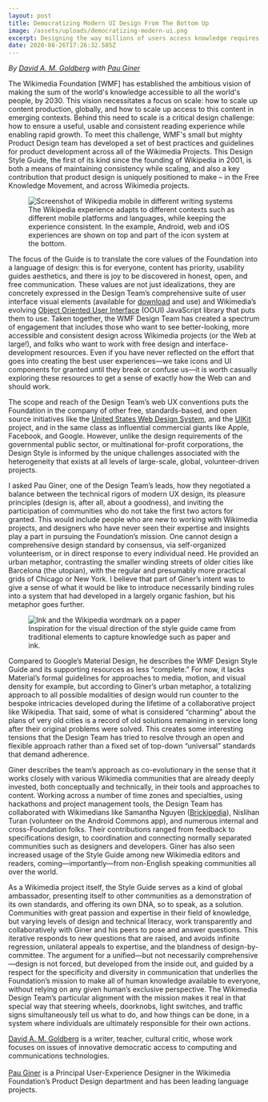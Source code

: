 ```yaml
---
layout: post
title: Democratizing Modern UI Design From The Bottom Up
image: /assets/uploads/democratizing-modern-ui.png
excerpt: Designing the way millions of users access knowledge requires lots of considerations. The Wikimedia Style guide is an effort to compile good practices to facilitate this task for designers and developers
date: 2020-08-26T17:26:32.585Z
---
```


_By [David A. M. Goldberg](https://www.linkedin.com/in/david-a-m-goldberg-900961b2/) with [Pau Giner](https://pauginer.com/)_

The Wikimedia Foundation [WMF] has established the ambitious vision of making the sum of the world's knowledge accessible to all the world's people, by 2030. This vision necessitates a focus on scale: how to scale up content production, globally, and how to scale up access to this content in emerging contexts. Behind this need to scale is a critical design challenge: how to ensure a useful, usable and consistent reading experience while enabling rapid growth. To meet this challenge, WMF's small but mighty Product Design team has developed a set of best practices and guidelines for product development across all of the Wikimedia Projects. This Design Style Guide, the first of its kind since the founding of Wikipedia in 2001, is both a means of maintaining consistency while scaling, and also a key contribution that product design is uniquely positioned to make –  in the Free Knowledge Movement, and across Wikimedia projects.

<figure>
  <img src="{{site.url}}/assets/uploads/consistency.png" alt="Screenshot of Wikipedia mobile in different writing systems">
  <figcaption>The Wikipedia experience adapts to different contexts such as different mobile platforms and languages, while keeping the experience consistent. In the example, Android, web and iOS experiences are shown on top and part of the icon system at the bottom.</figcaption>
</figure>

The focus of  the Guide is to translate the core values of the Foundation into a language of design: this is for everyone, content has priority, usability guides aesthetics, and there is joy to be discovered in honest, open, and free communication. These values are not just idealizations, they are concretely expressed in the Design Team’s comprehensive suite of user interface visual elements (available for [download](https://design.wikimedia.org/style-guide/resources.html) and use) and Wikimedia’s evolving  [Object Oriented User Interface](https://doc.wikimedia.org/oojs-ui/master/demos/?page=widgets&theme=wikimediaui&direction=ltr&platform=desktop) (OOUI) JavaScript library that puts them to use. Taken together, the WMF Design Team has created a spectrum of engagement that includes those who want to see better-looking, more accessible and consistent design across Wikimedia projects (or the Web at large!), and folks who want to work with free design and interface-development resources. Even if you have never reflected on the effort that goes into creating the best user experiences—we take icons and UI components for granted until they break or confuse us—it is worth casually exploring these resources to get a sense of exactly how the Web can and should work.

The scope and reach of the Design Team’s web UX conventions puts the Foundation in the company of other free, standards-based, and open source initiatives like the [United States Web Design System](https://designsystem.digital.gov/design-principles/), and the [UIKit](https://getuikit.com/docs/introduction) project, and in the same class as influential commercial giants like Apple, Facebook, and Google. However, unlike the design requirements of the governmental public sector, or multinational for-profit corporations, the Design Style is informed by the unique challenges associated with the heterogeneity that exists at all levels of large-scale, global, volunteer-driven projects.

I asked Pau Giner, one of the Design Team’s leads, how they negotiated a balance between the technical rigors of modern UX design, its pleasure principles (design is, after all, about a goodness), and inviting the participation of communities who do not take the first two actors for granted. This would include people who are new to working with Wikimedia projects, and designers who have never seen their expertise and insights play a part in pursuing the Foundation’s mission. One cannot design a comprehensive design standard by consensus, via self-organized volunteerism, or in direct response to every individual need. He provided an urban metaphor, contrasting the smaller winding streets of older cities like Barcelona (the utopian), with the regular and presumably more practical grids of Chicago or New York. I believe that part of Giner’s intent was to give a sense of what it would be like to introduce necessarily binding rules into a system that had developed in a largely organic fashion, but his metaphor goes further.

<figure>
  <img src="{{site.url}}/assets/uploads/paper-ink.png" alt="Ink and the Wikipedia wordmark on a paper">
  <figcaption>Inspiration for the visual direction of the style guide came from traditional elements to capture knowledge such as paper and ink.</figcaption>
</figure>

Compared to Google’s Material Design, he describes the WMF Design Style Guide and its supporting resources as less “complete.” For now, it lacks Material’s formal guidelines for approaches to media, motion, and visual density for example, but according to Giner’s urban metaphor, a totalizing approach to all possible modalities of design would run counter to the bespoke intricacies developed during the lifetime of a collaborative project like Wikipedia. That said, some of what is considered “charming” about the plans of very old cities is a record of old solutions remaining  in service long after their original problems were solved. This creates some interesting tensions that the Design Team has tried to resolve through an open and flexible approach rather than a fixed set of top-down “universal” standards that demand adherence.

Giner describes the team’s approach as co-evolutionary in the sense that it works closely with various Wikimedia communities that are already deeply invested, both conceptually and technically, in their tools and approaches to content. Working across a number of time zones and specialties, using hackathons and project management tools, the Design Team has collaborated with Wikimedians like Samantha Nguyen ([Brickipedia](https://brickipedia.fandom.com/wiki/LEGO_Wiki)), Nislihan Turan (volunteer on the Android Commons app), and numerous internal and cross-Foundation folks. Their contributions ranged from feedback to specifications design, to coordination and connecting normally separated communities such as designers and developers. Giner has also seen increased usage of the Style Guide among new Wikimedia editors and readers, coming—importantly—from non-English speaking communities all over the world.

As a Wikimedia project itself, the Style Guide serves as a kind of global ambassador, presenting itself to other communities as a demonstration of its own standards, and offering its own DNA, so to speak, as a solution. Communities with great passion and expertise in their field of knowledge, but varying levels of design and technical literacy, work transparently and collaboratively with Giner and his peers to pose and answer questions. This iterative responds to new questions that are raised, and avoids infinite regression, unilateral appeals to expertise, and the blandness of design-by-committee. The argument for a unified—but not necessarily comprehensive—design is not forced, but developed from the inside out, and guided by a respect for the specificity and diversity in communication that underlies the Foundation’s mission to make all of human knowledge available to everyone, without relying on any given human’s exclusive perspective. The Wikimedia Design Team’s particular alignment with the mission makes it real in that special way that steering wheels, doorknobs, light switches, and traffic signs simultaneously tell us what to do, and how things can be done, in a system where individuals are ultimately responsible for their own actions.

<p class="post__authors">
  <a href="https://www.linkedin.com/in/david-a-m-goldberg-900961b2/">David A. M. Goldberg</a> is a writer, teacher, cultural critic, whose work focuses on issues of innovative democratic access to computing and communications technologies.
  <br><br>
  <a href="https://pauginer.com/">Pau Giner</a> is a Principal User-Experience Designer in the Wikimedia Foundation’s Product Design department and has been leading language projects.
</p>
